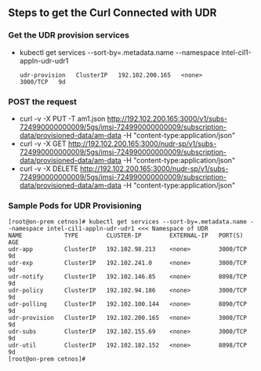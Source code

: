 ## Steps to get the Curl Connected with UDR

### Get the UDR provision services
* kubectl get services --sort-by=.metadata.name --namespace intel-cil1-appln-udr-udr1

  ```udr-provision   ClusterIP   192.102.200.165   <none>        3000/TCP   9d```

### POST the request
* curl -v -X PUT -T am1.json http://192.102.200.165:3000/v1/subs-724990000000009/5gs/imsi-724990000000009/subscription-data/provisioned-data/am-data -H "content-type:application/json"
* curl -v -X GET  http://192.102.200.165:3000/nudr-sp/v1/subs-724990000000009/5gs/imsi-724990000000009/subscription-data/provisioned-data/am-data -H "content-type:application/json"
* curl -v -X DELETE  http://192.102.200.165:3000/nudr-sp/v1/subs-724990000000009/5gs/imsi-724990000000009/subscription-data/provisioned-data/am-data -H "content-type:application/json"

### Sample Pods for UDR Provisioning
```
[root@on-prem cetnos]# kubectl get services --sort-by=.metadata.name --namespace intel-cil1-appln-udr-udr1 <<< Namespace of UDR
NAME            TYPE        CLUSTER-IP        EXTERNAL-IP   PORT(S)    AGE
udr-app         ClusterIP   192.102.98.213    <none>        3000/TCP   9d
udr-exp         ClusterIP   192.102.241.0     <none>        3000/TCP   9d
udr-notify      ClusterIP   192.102.146.85    <none>        8098/TCP   9d
udr-policy      ClusterIP   192.102.94.186    <none>        3000/TCP   9d
udr-polling     ClusterIP   192.102.100.144   <none>        8090/TCP   9d
udr-provision   ClusterIP   192.102.200.165   <none>        3000/TCP   9d
udr-subs        ClusterIP   192.102.155.69    <none>        3000/TCP   9d
udr-util        ClusterIP   192.102.182.152   <none>        8098/TCP   9d
[root@on-prem cetnos]#
```
